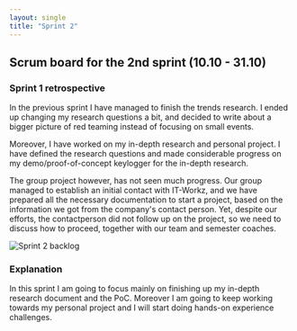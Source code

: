 ```yaml
---
layout: single
title: "Sprint 2"
---
```


## Scrum board for the 2nd sprint (10.10 - 31.10)

### Sprint 1 retrospective

In the previous sprint I have managed to finish the trends research. I ended up changing my research questions a bit, and decided to write about a bigger picture
of red teaming instead of focusing on small events.

Moreover, I have worked on my in-depth research and personal project. I have defined the research questions and made considerable progress on my demo/proof-of-concept keylogger
for the in-depth research.

The group project however, has not seen much progress. Our group managed to establish an initial contact with IT-Workz, and we have prepared all the necessary documentation
to start a project, based on the information we got from the company's contact person. Yet, despite our efforts, the contactperson did not follow up on the project, so we need to discuss how to proceed, together with our team and semester coaches.

![Sprint 2 backlog](../../assets/img/backlog/backlog_2.png)

### Explanation

In this sprint I am going to focus mainly on finishing up my in-depth research document and the PoC. Moreover I am going to keep working towards my personal project and I will start doing hands-on experience challenges.
